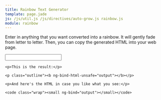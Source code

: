 ```yaml
---
title: Rainbow Text Generator
template: page.jade
js: /js/util.js /js/directives/auto-grow.js rainbow.js
module: rainbow
---
```


Enter in anything that you want converted into a rainbow.  It will gently fade from letter to letter.  Then, you can copy the generated HTML into your web page.

<div rainbow>
	<input type="text" ng-model="input" class="wide">

	<p>This is the result:</p>

	<p class="outline"><b ng-bind-html-unsafe="output"></b></p>

	<p>And here's the HTML in case you like what you see:</p>

	<code class="wrap"><small ng-bind="output"></small></code>
</div>


